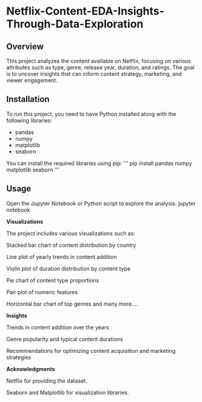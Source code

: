 # Netflix-Content-EDA-Insights-Through-Data-Exploration

## Overview
This project analyzes the content available on Netflix, focusing on various attributes such as type, genre, release year, duration, and ratings. The goal is to uncover insights that can inform content strategy, marketing, and viewer engagement.


## Installation
To run this project, you need to have Python installed along with the following libraries:
- pandas
- numpy
- matplotlib
- seaborn

You can install the required libraries using pip:
'''
pip install pandas numpy matplotlib seaborn
'''

## **Usage**

Open the Jupyter Notebook or Python script to explore the analysis:
jupyter notebook

**Visualizations**

The project includes various visualizations such as:

Stacked bar chart of content distribution by country

Line plot of yearly trends in content addition

Violin plot of duration distribution by content type

Pie chart of content type proportions

Pair plot of numeric features

Horizontal bar chart of top genres and many more....

**Insights**

Trends in content addition over the years

Genre popularity and typical content durations

Recommendations for optimizing content acquisition and marketing strategies


**Acknowledgments**

Netflix for providing the dataset.

Seaborn and Matplotlib for visualization libraries.

